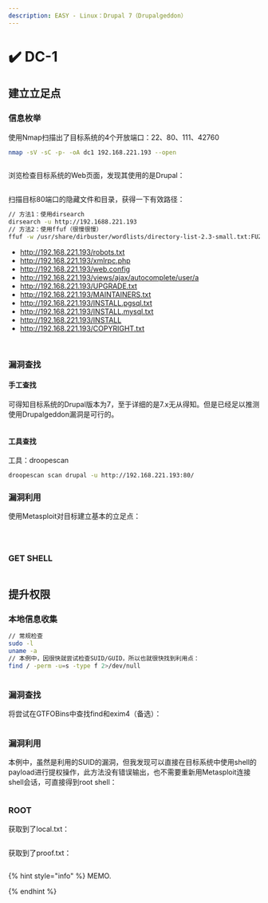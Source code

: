 ```yaml
---
description: EASY - Linux：Drupal 7（Drupalgeddon）
---
```


# ✔️ DC-1

## 建立立足点

### 信息枚举

使用Nmap扫描出了目标系统的4个开放端口：22、80、111、42760

```bash
nmap -sV -sC -p- -oA dc1 192.168.221.193 --open
```

<figure><img src="../.gitbook/assets/1 (1) (1) (1) (1) (1) (1) (1) (1) (1) (1) (1).png" alt=""><figcaption></figcaption></figure>

浏览检查目标系统的Web页面，发现其使用的是Drupal：

<figure><img src="../.gitbook/assets/2 (1) (1) (1) (1) (1) (1) (1) (1) (1) (1) (1).png" alt=""><figcaption></figcaption></figure>

扫描目标80端口的隐藏文件和目录，获得一下有效路径：

```bash
// 方法1：使用dirsearch
dirsearch -u http://192.1688.221.193
// 方法2：使用ffuf（很慢很慢）
ffuf -w /usr/share/dirbuster/wordlists/directory-list-2.3-small.txt:FUZZ -u http://192.168.221.193/FUZZ -c -e .php,.txt,.html -of html -o 80_defualt_scan.html
```

* http://192.168.221.193/robots.txt
* http://192.168.221.193/xmlrpc.php
* http://192.168.221.193/web.config
* http://192.168.221.193/views/ajax/autocomplete/user/a
* http://192.168.221.193/UPGRADE.txt
* http://192.168.221.193/MAINTAINERS.txt
* http://192.168.221.193/INSTALL.pgsql.txt
* http://192.168.221.193/INSTALL.mysql.txt
* http://192.168.221.193/INSTALL
* http://192.168.221.193/COPYRIGHT.txt

<figure><img src="../.gitbook/assets/3 (1) (1) (1) (1) (1) (1) (1) (1) (1).png" alt=""><figcaption></figcaption></figure>

<figure><img src="../.gitbook/assets/4 (1) (1) (1) (1) (1) (1) (1) (1) (1) (1).png" alt=""><figcaption></figcaption></figure>

### 漏洞查找

#### 手工查找

可得知目标系统的Drupal版本为7，至于详细的是7.x无从得知。但是已经足以推测使用Drupalgeddon漏洞是可行的。

<figure><img src="../.gitbook/assets/5 (1) (1) (1) (1) (1) (1) (1) (1) (1) (1).png" alt=""><figcaption></figcaption></figure>

#### 工具查找

工具：droopescan

```bash
droopescan scan drupal -u http://192.168.221.193:80/
```

### 漏洞利用

使用Metasploit对目标建立基本的立足点：

<figure><img src="../.gitbook/assets/6 (1) (1) (1) (1) (1) (1) (1) (1) (1) (1).png" alt=""><figcaption></figcaption></figure>

<figure><img src="../.gitbook/assets/7 (1) (1) (1) (1) (1) (1) (1).png" alt=""><figcaption></figcaption></figure>

<figure><img src="../.gitbook/assets/8 (1) (1) (1) (1) (1).png" alt=""><figcaption></figcaption></figure>

### GET SHELL

<figure><img src="../.gitbook/assets/9 (1) (1) (1) (1) (1) (1).png" alt=""><figcaption></figcaption></figure>



## 提升权限

### 本地信息收集

```bash
// 常规检查
sudo -l
uname -a
// 本例中，因很快就尝试检查SUID/GUID，所以也就很快找到利用点：
find / -perm -u=s -type f 2>/dev/null
```

<figure><img src="../.gitbook/assets/10 (1) (1) (1) (1) (1) (1) (1).png" alt=""><figcaption></figcaption></figure>

### 漏洞查找

将尝试在GTFOBins中查找find和exim4（备选）：

<figure><img src="../.gitbook/assets/11 (1) (1) (1) (1) (1) (1) (1).png" alt=""><figcaption></figcaption></figure>



### 漏洞利用

本例中，虽然是利用的SUID的漏洞，但我发现可以直接在目标系统中使用shell的payload进行提权操作，此方法没有错误输出，也不需要重新用Metasploit连接shell会话，可直接得到root shell：

<figure><img src="../.gitbook/assets/12 (1) (1) (1) (1) (1) (1) (1).png" alt=""><figcaption></figcaption></figure>

### ROOT

获取到了local.txt：

<figure><img src="../.gitbook/assets/13 (1) (1) (1) (1) (1) (1).png" alt=""><figcaption></figcaption></figure>

获取到了proof.txt：

<figure><img src="../.gitbook/assets/14 (1) (1) (1) (1) (1) (1) (1).png" alt=""><figcaption></figcaption></figure>

{% hint style="info" %}
MEMO.


{% endhint %}
